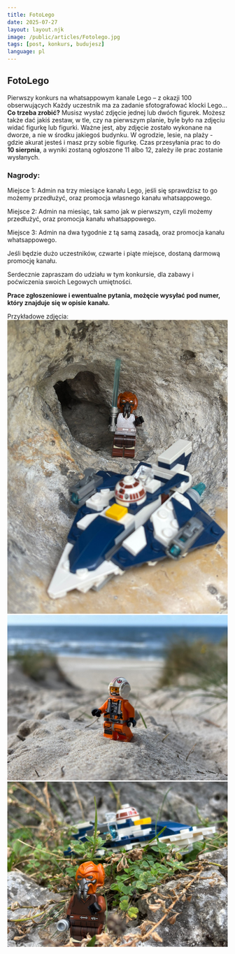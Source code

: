 ```yaml
---
title: FotoLego
date: 2025-07-27
layout: layout.njk
image: /public/articles/Fotolego.jpg
tags: [post, konkurs, budujesz]
language: pl
---
```


## FotoLego 
Pierwszy konkurs na whatsappowym kanale Lego – z okazji 100 obserwujących Każdy uczestnik ma za zadanie sfotografować klocki Lego… 
**Co trzeba zrobić?**
Musisz wysłać zdjęcie jednej lub dwóch figurek. Możesz także dać jakiś zestaw, w tle, czy na pierwszym planie, byle było na zdjęciu widać figurkę lub figurki. Ważne jest, aby zdjęcie zostało wykonane na dworze, a nie w środku jakiegoś budynku. W ogrodzie, lesie, na plaży  - gdzie akurat jesteś i masz przy sobie figurkę.
Czas przesyłania prac to do **10 sierpnia**, a wyniki zostaną ogłoszone 11 albo 12, zależy ile prac zostanie wysłanych. 
### Nagrody:
Miejsce 1: Admin na trzy miesiące kanału Lego, jeśli się sprawdzisz to go możemy przedłużyć,  oraz promocja własnego kanału whatsappowego.

 Miejsce 2: Admin na miesiąc, tak samo jak w pierwszym, czyli możemy przedłużyć, oraz promocja kanału whatsappowego. 

 Miejsce 3: Admin na dwa tygodnie z tą samą zasadą, oraz promocja kanału whatsappowego.

Jeśli będzie dużo uczestników, czwarte i piąte miejsce, dostaną darmową promocję kanału. 

Serdecznie zapraszam do udziału w tym konkursie, dla zabawy i poćwiczenia swoich Legowych umiętności. 

**Prace zgłoszeniowe i ewentualne pytania, możęcie wysyłać pod numer, który znajduje się w opisie kanału.**

Przykładowe zdjęcia:
<img src="/public/articles/foto3.jpg" alt="'elementy'" class="post-image" />
<img src="/public/articles/foto1.jpg" alt="'elementy'" class="post-image" />
<img src="/public/articles/foto2.jpg" alt="'elementy'" class="post-image" />
